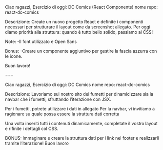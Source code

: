 Ciao ragazzi,
Esercizio di oggi: DC Comics (React Components)
nome repo: react-dc-comics

Descrizione:
Create un nuovo progetto React e definite i componenti necessari per strutturare il layout come da screenshot allegato.
Per oggi diamo priorità alla struttura: quando è tutto bello solido, passiamo al CSS!

Note:
-Il font utilizzato è Open Sans

Bonus:
-Creare un componente aggiuntivo per gestire la fascia azzurra con le icone.

Buon lavoro!

===

Ciao ragazzi,
Esercizio di oggi: DC Comics
nome repo: react-dc-comics

Descrizione:
Lavoriamo sul nostro sito dei fumetti per dinamicizzare sia la navbar che i fumetti, sfruttando l’iterazione con JSX.

Per i fumetti, potrete utilizzare i dati in allegato
Per la navbar, vi invitiamo a ragionare su quale possa essere la struttura dati corretta

Una volta inseriti tutti i contenuti dinamicamente, completate il vostro layout e rifinite i dettagli col CSS.

BONUS:
Immaginare e creare la struttura dati per i link nel footer e realizzarli tramite l’iterazione!
Buon lavoro
